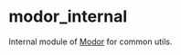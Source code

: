 # modor_internal

Internal module of [Modor](https://github.com/modor-engine/modor) for common utils.
